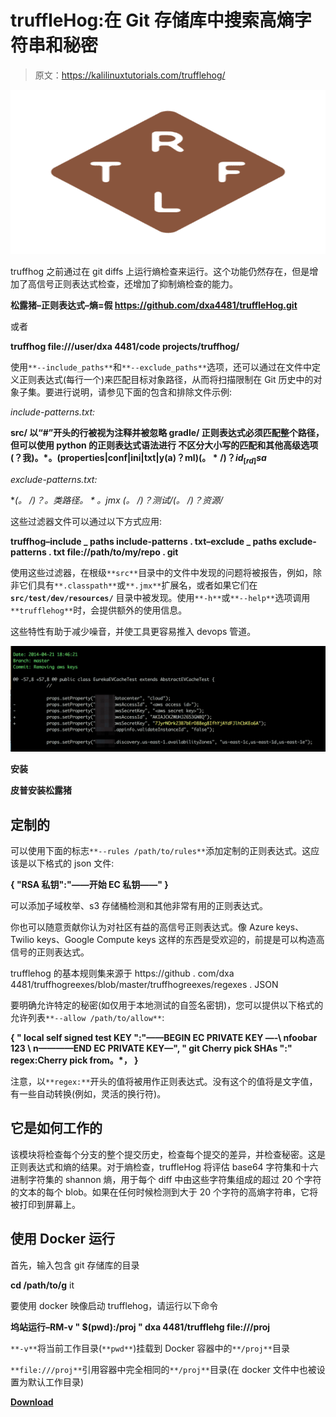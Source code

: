 # truffleHog:在 Git 存储库中搜索高熵字符串和秘密

> 原文：<https://kalilinuxtutorials.com/trufflehog/>

[![](img/aeeca792f4a889f9f8e6df20fd8f5723.png)](https://blogger.googleusercontent.com/img/a/AVvXsEg6VOk1qND6dB_EfjICk6nwaKwkcaYzFVnvWalM3AOt6wG1v9TLuRlZ_FY1Xn8K5y9ZcW0bLTzc0TMelf3d2CkSmJ6r1qb-1iHBPBEj-euqk0BQNFhOEnW0nG0mEHyViFmYwpVZoxgqLgoCDNM5v9ATTG8_1ym5rEhWihRUmBmR_Z2iAsIMPcHttOoJ=s728)

truffhog 之前通过在 git diffs 上运行熵检查来运行。这个功能仍然存在，但是增加了高信号正则表达式检查，还增加了抑制熵检查的能力。

**松露猪–正则表达式–熵=假 https://github.com/dxa4481/truffleHog.git**

或者

**truffhog file:///user/dxa 4481/code projects/truffhog/**

使用`**--include_paths**`和`**--exclude_paths**`选项，还可以通过在文件中定义正则表达式(每行一个)来匹配目标对象路径，从而将扫描限制在 Git 历史中的对象子集。要进行说明，请参见下面的包含和排除文件示例:

*include-patterns.txt:*

**src/
以“#”开头的行被视为注释并被忽略
gradle/
正则表达式必须匹配整个路径，但可以使用 python 的正则表达式语法进行
不区分大小写的匹配和其他高级选项
(？我)。*。(properties|conf|ini|txt|y(a)？ml)$(。* /)？id_[rd]sa$**

*exclude-patterns.txt:*

**(。 */)？。类路径$。*。jmx$
(。 */)？测试/(。* /)？资源/**

这些过滤器文件可以通过以下方式应用:

**truffhog–include _ paths include-patterns . txt–exclude _ paths exclude-patterns . txt file://path/to/my/repo . git**

使用这些过滤器，在根级`**src**`目录中的文件中发现的问题将被报告，例如，除非它们具有`**.classpath**`或`**.jmx**`扩展名，或者如果它们在 **`src/test/dev/resources/`** 目录中被发现。使用`**-h**`或`**--help**`选项调用`**trufflehog**`时，会提供额外的使用信息。

这些特性有助于减少噪音，并使工具更容易推入 devops 管道。

![](img/1319479243f0477afa1cb0f39a47c130.png)

**安装**

**皮普安装松露猪**

## 定制的

可以使用下面的标志`**--rules /path/to/rules**`添加定制的正则表达式。这应该是以下格式的 json 文件:

**{
"RSA 私钥":"——开始 EC 私钥——"
}**

可以添加子域枚举、s3 存储桶检测和其他非常有用的正则表达式。

你也可以随意贡献你认为对社区有益的高信号正则表达式。像 Azure keys、Twilio keys、Google Compute keys 这样的东西是受欢迎的，前提是可以构造高信号的正则表达式。

trufflehog 的基本规则集来源于 https://github . com/dxa 4481/truffhogreexes/blob/master/truffhogreexes/regexes . JSON

要明确允许特定的秘密(如仅用于本地测试的自签名密钥)，您可以提供以下格式的允许列表`**--allow /path/to/allow**`:

**{
" local self signed test KEY ":"——BEGIN EC PRIVATE KEY —-\ nfoobar 123 \ n————END EC PRIVATE KEY—",
" git Cherry pick SHAs ":" regex:Cherry pick from。*，
}**

注意，以`**regex:**`开头的值将被用作正则表达式。没有这个的值将是文字值，有一些自动转换(例如，灵活的换行符)。

## 它是如何工作的

该模块将检查每个分支的整个提交历史，检查每个提交的差异，并检查秘密。这是正则表达式和熵的结果。对于熵检查，truffleHog 将评估 base64 字符集和十六进制字符集的 shannon 熵，用于每个 diff 中由这些字符集组成的超过 20 个字符的文本的每个 blob。如果在任何时候检测到大于 20 个字符的高熵字符串，它将被打印到屏幕上。

## 使用 Docker 运行

首先，输入包含 git 存储库的目录

**cd /path/to/g** it

要使用 docker 映像启动 trufflehog，请运行以下命令

**坞站运行–RM-v " $(pwd):/proj " dxa 4481/trufflehg file:///proj**

`**-v**`将当前工作目录(`**pwd**`)挂载到 Docker 容器中的`**/proj**`目录

`**file:///proj**`引用容器中完全相同的`**/proj**`目录(在 docker 文件中也被设置为默认工作目录)

[**Download**](https://github.com/trufflesecurity/truffleHog)